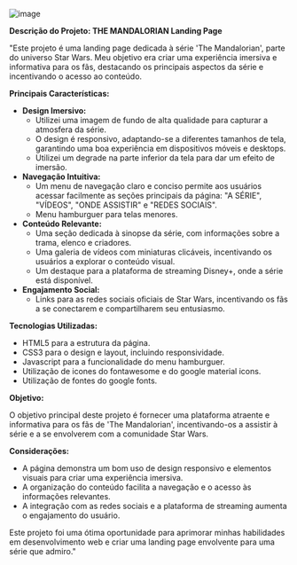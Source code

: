 ![image](https://github.com/user-attachments/assets/d461d9db-21c1-41b3-920b-ffbe42cc223e)


**Descrição do Projeto: THE MANDALORIAN Landing Page**

"Este projeto é uma landing page dedicada à série 'The Mandalorian', parte do universo Star Wars. Meu objetivo era criar uma experiência imersiva e informativa para os fãs, destacando os principais aspectos da série e incentivando o acesso ao conteúdo.

**Principais Características:**

* **Design Imersivo:**
    * Utilizei uma imagem de fundo de alta qualidade para capturar a atmosfera da série.
    * O design é responsivo, adaptando-se a diferentes tamanhos de tela, garantindo uma boa experiência em dispositivos móveis e desktops.
    * Utilizei um degrade na parte inferior da tela para dar um efeito de imersão.
* **Navegação Intuitiva:**
    * Um menu de navegação claro e conciso permite aos usuários acessar facilmente as seções principais da página: "A SÉRIE", "VÍDEOS", "ONDE ASSISTIR" e "REDES SOCIAIS".
    * Menu hamburguer para telas menores.
* **Conteúdo Relevante:**
    * Uma seção dedicada à sinopse da série, com informações sobre a trama, elenco e criadores.
    * Uma galeria de vídeos com miniaturas clicáveis, incentivando os usuários a explorar o conteúdo visual.
    * Um destaque para a plataforma de streaming Disney+, onde a série está disponível.
* **Engajamento Social:**
    * Links para as redes sociais oficiais de Star Wars, incentivando os fãs a se conectarem e compartilharem seu entusiasmo.

**Tecnologias Utilizadas:**

* HTML5 para a estrutura da página.
* CSS3 para o design e layout, incluindo responsividade.
* Javascript para a funcionalidade do menu hamburguer.
* Utilização de icones do fontawesome e do google material icons.
* Utilização de fontes do google fonts.

**Objetivo:**

O objetivo principal deste projeto é fornecer uma plataforma atraente e informativa para os fãs de 'The Mandalorian', incentivando-os a assistir à série e a se envolverem com a comunidade Star Wars.

**Considerações:**

* A página demonstra um bom uso de design responsivo e elementos visuais para criar uma experiência imersiva.
* A organização do conteúdo facilita a navegação e o acesso às informações relevantes.
* A integração com as redes sociais e a plataforma de streaming aumenta o engajamento do usuário.

Este projeto foi uma ótima oportunidade para aprimorar minhas habilidades em desenvolvimento web e criar uma landing page envolvente para uma série que admiro."
